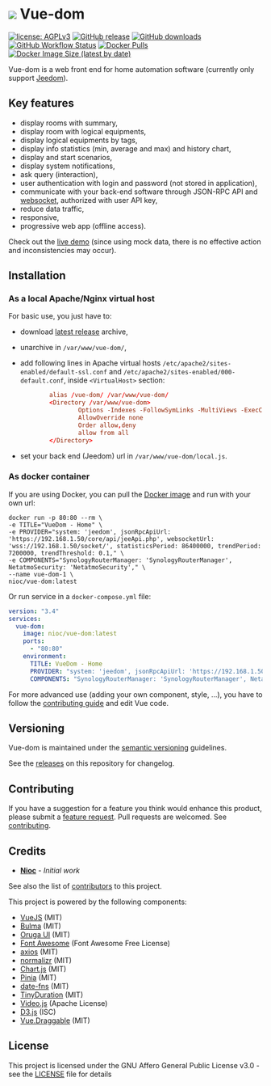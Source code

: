 # ![](/docs/icon.png) Vue-dom

[![license: AGPLv3](https://img.shields.io/badge/license-AGPLv3-blue.svg)](https://www.gnu.org/licenses/agpl-3.0)
[![GitHub release](https://img.shields.io/github/release/nioc/vue-dom.svg)](https://github.com/nioc/vue-dom/releases/latest)
[![GitHub downloads](https://img.shields.io/github/downloads/nioc/vue-dom/total?label=github%20downloads)](https://github.com/nioc/vue-dom/releases/latest)
[![GitHub Workflow Status](https://img.shields.io/github/actions/workflow/status/nioc/vue-dom/build-release.yml?label=build%20status)](https://github.com/nioc/vue-dom/actions/workflows/build-release.yml)
[![Docker Pulls](https://img.shields.io/docker/pulls/nioc/vue-dom)](https://hub.docker.com/r/nioc/vue-dom/tags)
[![Docker Image Size (latest by date)](https://img.shields.io/docker/image-size/nioc/vue-dom?sort=date)](https://hub.docker.com/r/nioc/vue-dom/tags)

Vue-dom is a web front end for home automation software (currently only support [Jeedom](https://www.jeedom.com)).

## Key features
-    display rooms with summary,
-    display room with logical equipments,
-    display logical equipments by tags,
-    display info statistics (min, average and max) and history chart,
-    display and start scenarios,
-    display system notifications,
-    ask query (interaction),
-    user authentication with login and password (not stored in application),
-    communicate with your back-end software through JSON-RPC API and [websocket](https://github.com/nioc/jeedom-websocket), authorized with user API key,
-    reduce data traffic,
-    responsive,
-    progressive web app (offline access).

Check out the [live demo](https://nioc.github.io/vue-dom/) (since using mock data, there is no effective action and inconsistencies may occur).

## Installation

### As a local Apache/Nginx virtual host

For basic use, you just have to:
-    download [latest release](https://github.com/nioc/vue-dom/releases/latest) archive,
-    unarchive in `/var/www/vue-dom/`,
-    add following lines in Apache virtual hosts `/etc/apache2/sites-enabled/default-ssl.conf` and `/etc/apache2/sites-enabled/000-default.conf`, inside `<VirtualHost>` section:
      ``` conf
              alias /vue-dom/ /var/www/vue-dom/
              <Directory /var/www/vue-dom>
                      Options -Indexes -FollowSymLinks -MultiViews -ExecCGI
                      AllowOverride none
                      Order allow,deny
                      allow from all
              </Directory>
      ```

-   set your back end (Jeedom) url in `/var/www/vue-dom/local.js`.

### As docker container

If you are using Docker, you can pull the [Docker image](https://hub.docker.com/r/nioc/vue-dom) and run with your own url:
```
docker run -p 80:80 --rm \
-e TITLE="VueDom - Home" \
-e PROVIDER="system: 'jeedom', jsonRpcApiUrl: 'https://192.168.1.50/core/api/jeeApi.php', websocketUrl: 'wss://192.168.1.50/socket/', statisticsPeriod: 86400000, trendPeriod: 7200000, trendThreshold: 0.1," \
-e COMPONENTS="SynologyRouterManager: 'SynologyRouterManager', NetatmoSecurity: 'NetatmoSecurity'," \
--name vue-dom-1 \
nioc/vue-dom:latest
```

Or run service in a `docker-compose.yml` file:
``` yml
version: "3.4"
services:
  vue-dom:
    image: nioc/vue-dom:latest
    ports:
      - "80:80"
    environment:
      TITLE: VueDom - Home
      PROVIDER: "system: 'jeedom', jsonRpcApiUrl: 'https://192.168.1.50/core/api/jeeApi.php', websocketUrl: 'wss://192.168.1.50/socket/', statisticsPeriod: 86400000, trendPeriod: 7200000, trendThreshold: 0.1,"
      COMPONENTS: "SynologyRouterManager: 'SynologyRouterManager', NetatmoSecurity: 'NetatmoSecurity',"
```

For more advanced use (adding your own component, style, ...), you have to follow the [contributing guide](CONTRIBUTING.md) and edit Vue code.

## Versioning

Vue-dom is maintained under the [semantic versioning](https://semver.org/) guidelines.

See the [releases](https://github.com/nioc/vue-dom/releases) on this repository for changelog.

## Contributing

If you have a suggestion for a feature you think would enhance this product, please submit a [feature request](https://github.com/nioc/vue-dom/issues/new?labels=enhancement&template=feature_request.md).
Pull requests are welcomed. See [contributing](CONTRIBUTING.md).

## Credits

* **[Nioc](https://github.com/nioc/)** - *Initial work*

See also the list of [contributors](https://github.com/nioc/vue-dom/contributors) to this project.

This project is powered by the following components:
- [VueJS](https://vuejs.org/) (MIT)
- [Bulma](https://bulma.io/) (MIT)
- [Oruga UI](https://oruga.io/) (MIT)
- [Font Awesome](https://fontawesome.com/) (Font Awesome Free License)
- [axios](https://axios-http.com/) (MIT)
- [normalizr](https://github.com/paularmstrong/normalizr) (MIT)
- [Chart.js](https://www.chartjs.org/) (MIT)
- [Pinia](https://pinia.vuejs.org/) (MIT)
- [date-fns](https://date-fns.org/) (MIT)
- [TinyDuration](https://github.com/MelleB/tinyduration/) (MIT)
- [Video.js](https://videojs.com/) (Apache License)
- [D3.js](https://d3js.org/) (ISC)
- [Vue.Draggable](https://github.com/SortableJS/vue.draggable.next/) (MIT)

## License

This project is licensed under the GNU Affero General Public License v3.0 - see the [LICENSE](LICENSE.md) file for details
